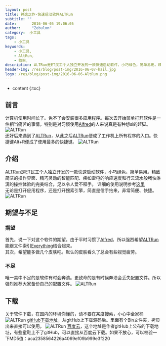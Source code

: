 ```yaml
---
layout: post
title: 神逸之作-快速启动软件ALTRun
subtitle: ""
date:       2016-06-05 19:06:05
author:     "Zebulon"
category:  小工具
tags:
    - 小工具
keywords:
    - 小工具,
    - AltRun,
    - 效率,
description: ALTRun是ET民工个人独立开发的一款快速启动软件，小巧绿色，简单易用。精致简洁的操作界面、精巧灵动的智能匹配、疾如雷电的响应速度和行云流水般畅快淋漓的操控体验的完美结合，足以令人爱不释手.
header-img: /res/blog/post-img/2016-06-07-hail.jpg
logo: /res/blog/post-img/2016-06-06-AltRun.png
---
```

* content
{:toc}

## 前言

计算机使用时间长了。免不了会安装很多应用程序。每次去开始菜单打开软件是一件相当痛苦的事情。特别是对习惯使用[Alfred](https://www.alfredapp.com/)的人来说真是有种想si的赶脚。  
![ALTRun](/res/blog/post-img/2016-06-07-start.gif)   
还好后来遇到了[ALTRun](https://github.com/etworker/ALTRun)，从此之后[ALTRun](https://github.com/etworker/ALTRun)便成了工作机上所有程序的入口。快捷键Alt+R便成了使用最多的快捷键。 
![ALTRun](/res/blog/post-img/2016-06-06-AltRun.png) 


## 介绍

[ALTRun](https://github.com/etworker/ALTRun)是ET民工个人独立开发的一款快速启动软件，小巧绿色，简单易用。精致简洁的操作界面、精巧灵动的智能匹配、疾如雷电的响应速度和行云流水般畅快淋漓的操控体验的完美结合，足以令人爱不释手。 
详细的使用说明参考[这里](https://xbeta.info/altrun.htm)  
无论是打开应用程序，还是打开搜索引擎，简直是信手拈来，非常简便、快捷。
![ALTRun](/res/blog/post-img/2016-06-07-altrun.gif) 

## 期望与不足

### 期望
首先，说一下对这个软件的期望。由于平时习惯了[Alfred](https://www.alfredapp.com/)，所以强烈希望[ALTRun](https://github.com/etworker/ALTRun)能跟文件索引[Everything](http://www.voidtools.com/)结合起来。  
其次，希望能多做几个皮肤吧。默认的皮肤看久了总会有些视觉疲劳。

### 不足

唯一美中不足的是软件有时会奔溃。更致命的是有时候奔溃会丢失配置文件。所以强烈推荐大家备份自己的配置文件。
![ALTRun](/res/blog/post-img/2016-06-07_shortcutlist.png) 

## 下载
关于软件下载，在国内的环境你懂的，请不要在某度搜索，小心中全家桶
![ALTRun](/res/blog/post-img/2016-06-07_baidu.png) 
[gitHub下载地址](https://github.com/etworker/ALTRun/releases)，从gitHub上下载源码后。里面有个Bin文件夹，拷贝出来直接可以使用。
![ALTRun](/res/blog/post-img/2016-06-07_105829.png) 
[百度云](http://pan.baidu.com/s/1nvQrU3J)，这个地址是作者gitHub上公布的下载地址，有些童鞋上不了gitHub，可以直接从百度云下载。如果不放心，可以校验一下MD5值：aca2358564226a4069ef09b999e3f220


 





